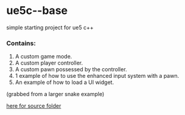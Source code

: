 # ue5c--base
 simple starting project for ue5 c++


### Contains:
1. A custom game mode.
2. A custom player controller.
3. A custom pawn possessed by the controller.
4. 1 example of how to use the enhanced input system with a pawn.
5. An example of how to load a UI widget.


(grabbed from a larger snake example)

[here for source folder](https://github.com/januaryonlakestreet/ue5c-base/tree/main/Source/SnakeCode)
